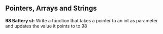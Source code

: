 ## Pointers, Arrays and Strings
**98 Battery st:** Write a function that takes a pointer to an int as parameter and updates the value it points to to 98

